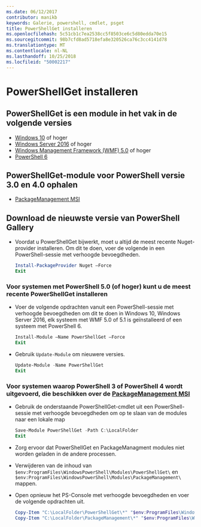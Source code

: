 ```yaml
---
ms.date: 06/12/2017
contributor: manikb
keywords: Galerie, powershell, cmdlet, psget
title: PowerShellGet installeren
ms.openlocfilehash: 5c51cb1c7ea2538cc5f8503ce6c5d80edda70e15
ms.sourcegitcommit: 98b7cfd8ad5718efa8e320526ca76c3cc4141d78
ms.translationtype: MT
ms.contentlocale: nl-NL
ms.lasthandoff: 10/25/2018
ms.locfileid: "50002217"
---
```

# <a name="installing-powershellget"></a>PowerShellGet installeren

## <a name="powershellget-is-an-in-box-module-in-the-following-releases"></a>PowerShellGet is een module in het vak in de volgende versies

- [Windows 10](https://www.microsoft.com/windows) of hoger
- [Windows Server 2016](/windows-server/windows-server) of hoger
- [Windows Management Framework (WMF) 5.0](https://www.microsoft.com/download/details.aspx?id=50395) of hoger
- [PowerShell 6](https://github.com/PowerShell/PowerShell/releases)

## <a name="get-powershellget-module-for-powershell-versions-30-and-40"></a>PowerShellGet-module voor PowerShell versie 3.0 en 4.0 ophalen

- [PackageManagement MSI](https://www.microsoft.com/download/details.aspx?id=51451)

## <a name="get-the-latest-version-from-powershell-gallery"></a>Download de nieuwste versie van PowerShell Gallery

- Voordat u PowerShellGet bijwerkt, moet u altijd de meest recente Nuget-provider installeren. Om dit te doen, voer de volgende in een PowerShell-sessie met verhoogde bevoegdheden.

  ```powershell
  Install-PackageProvider Nuget –Force
  Exit
  ```

### <a name="for-systems-with-powershell-50-or-newer-you-can-install-the-latest-powershellget"></a>Voor systemen met PowerShell 5.0 (of hoger) kunt u de meest recente PowerShellGet installeren

- Voer de volgende opdrachten vanuit een PowerShell-sessie met verhoogde bevoegdheden om dit te doen in Windows 10, Windows Server 2016, elk systeem met WMF 5.0 of 5.1 is geïnstalleerd of een systeem met PowerShell 6.

  ```powershell
  Install-Module –Name PowerShellGet –Force
  Exit
  ```

- Gebruik `Update-Module` om nieuwere versies.

  ```powershell
  Update-Module -Name PowerShellGet
  Exit
  ```

### <a name="for-systems-running-powershell-3-or-powershell-4-that-have-installed-the-packagemanagement-msihttpswwwmicrosoftcomdownloaddetailsaspxid51451"></a>Voor systemen waarop PowerShell 3 of PowerShell 4 wordt uitgevoerd, die beschikken over de [PackageManagement MSI](https://www.microsoft.com/download/details.aspx?id=51451)

- Gebruik de onderstaande PowerShellGet-cmdlet uit een PowerShell-sessie met verhoogde bevoegdheden om op te slaan van de modules naar een lokale map

  ```powershell
  Save-Module PowerShellGet -Path C:\LocalFolder
  Exit
  ```

- Zorg ervoor dat PowerShellGet en PackageManagment modules niet worden geladen in de andere processen.
- Verwijderen van de inhoud van `$env:ProgramFiles\WindowsPowerShell\Modules\PowerShellGet\` en `$env:ProgramFiles\WindowsPowerShell\Modules\PackageManagement\` mappen.
- Open opnieuw het PS-Console met verhoogde bevoegdheden en voer de volgende opdrachten uit.

  ```powershell
  Copy-Item "C:\LocalFolder\PowerShellGet\*" "$env:ProgramFiles\WindowsPowerShell\Modules\PowerShellGet\" -Recurse -Force
  Copy-Item "C:\LocalFolder\PackageManagement\*" "$env:ProgramFiles\WindowsPowerShell\Modules\PackageManagement\" -Recurse -Force
  ```
